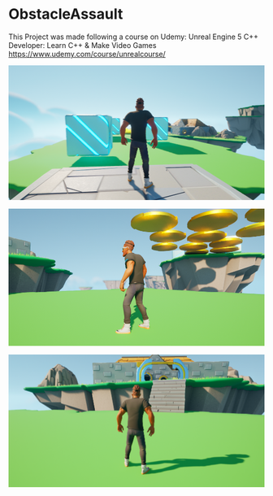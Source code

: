 # ObstacleAssault

This Project was made following a course on Udemy: Unreal Engine 5 C++ Developer: Learn C++ & Make Video Games
https://www.udemy.com/course/unrealcourse/


![ObstacleAssault](ObstacleAssault1.png)

![ObstacleAssault](ObstacleAssault2.png)

![ObstacleAssault](ObstacleAssault3.png)
